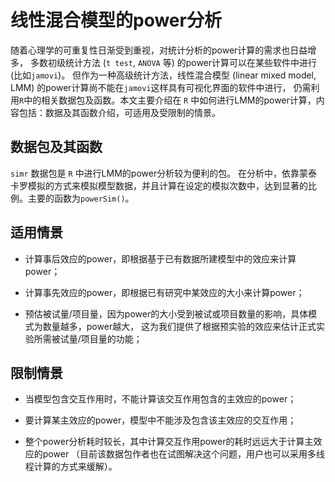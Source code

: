 # 线性混合模型的power分析

随着心理学的可重复性日渐受到重视，对统计分析的power计算的需求也日益增多，
多数初级统计方法 (`t test`, `ANOVA` 等) 的power计算可以在某些软件中进行 (比如`jamovi`)。
但作为一种高级统计方法，线性混合模型 (linear mixed model, LMM) 的power计算尚不能在`jamovi`这样具有可视化界面的软件中进行，
仍需利用`R`中的相关数据包及函数。本文主要介绍在 `R` 中如何进行LMM的power计算，内容包括：数据及其函数介绍，可适用及受限制的情景。

## 数据包及其函数

`simr` 数据包是 `R` 中进行LMM的power分析较为便利的包。
在分析中，依靠蒙泰卡罗模拟的方式来模拟模型数据，并且计算在设定的模拟次数中，达到显著的比例。主要的函数为`powerSim()`。

## 适用情景

* 计算事后效应的power，即根据基于已有数据所建模型中的效应来计算power；

* 计算事先效应的power，即根据已有研究中某效应的大小来计算power；

* 预估被试量/项目量，因为power的大小受到被试或项目数量的影响，具体模式为数量越多，power越大，
这为我们提供了根据预实验的效应来估计正式实验所需被试量/项目量的功能；

## 限制情景

* 当模型包含交互作用时，不能计算该交互作用包含的主效应的power；

* 要计算某主效应的power，模型中不能涉及包含该主效应的交互作用；

* 整个power分析耗时较长，其中计算交互作用power的耗时远远大于计算主效应的power
（目前该数据包作者也在试图解决这个问题，用户也可以采用多线程计算的方式来缓解）。
